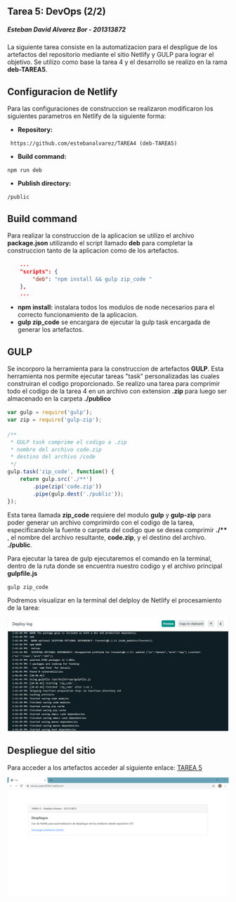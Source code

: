 ## Tarea 5: DevOps (2/2)
##### Esteban David Alvarez Bor - 201313872

La siguiente tarea consiste en la automatizacion para el despligue de los artefactos del repositorio mediante el sitio Netlify y GULP para lograr el objetivo. Se utilizo como base la tarea 4 y el desarrollo se realizo en la rama **deb-TAREA5**.


## Configuracion de Netlify

Para las configuraciones de construccion se realizaron modificaron los siguientes parametros en Netlify de la siguiente forma:
* **Repository:** 
```
 https://github.com/estebanalvarez/TAREA4 (deb-TAREA5)
```
* **Build command:** 
``` 
npm run deb  
``` 
* **Publish directory:** 
```
/public
```

## Build command
Para realizar la construccion de la aplicacion se utilizo el archivo __package.json__ utilizando el script llamado **deb** para completar la construccion tanto de la aplicacion como de los artefactos.

```json
    ...
    "scripts": {
        "deb": "npm install && gulp zip_code "
    },
    ...
```
* **npm install:** instalara todos los modulos de node necesarios para el correcto funcionamiento de la aplicacion.
* **gulp zip_code** se encargara de ejecutar la gulp task encargada de generar los artefactos. 

## GULP

Se incorporo la herramienta para la construccion de artefactos **GULP**. Esta herramienta nos permite ejecutar tareas "task" personalizadas las cuales construiran el codigo proporcionado. Se realizo una tarea para comprimir todo el codigo de la tarea 4 en un archivo con extension **.zip** para luego ser almacenado en la carpeta __./publico__

```js
var gulp = require('gulp');
var zip = require('gulp-zip');

/**
 * GULP task comprime el codigo a .zip
 * nombre del archivo code.zip
 * destino del archivo /code
 */
gulp.task('zip_code', function() {
    return gulp.src('./**')
        .pipe(zip('code.zip'))
        .pipe(gulp.dest('./public'));
});
```

Esta tarea llamada **zip_code** requiere del modulo **gulp** y **gulp-zip** para poder generar un archivo comprimirdo con el codigo de la tarea, especificandole la fuente o carpeta del codigo que se desea comprimir __./\*\*__ , el nombre del archivo resultante, **code.zip**, y el destino del archivo. **./public**.

Para ejecutar la tarea de gulp ejecutaremos el comando en la terminal, dentro de la ruta donde se encuentra nuestro codigo y el archivo principal **__gulpfile.js__**
```js
gulp zip_code
```
Podremos visualizar en la terminal del delploy de Netlify el procesamiento de la tarea:

![scr](img/console.png)

## Despliegue del sitio 

Para acceder a los artefactos acceder al siguiente enlace: [TAREA 5](https://nervous-pare-b976e7.netlify.com/) 

![scr](img/site.png)